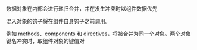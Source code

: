 数据对象在内部会进行递归合并，并在发生冲突时以组件数据优先

混入对象的钩子将在组件自身钩子之前调用。

例如 methods、components 和 directives，将被合并为同一个对象。两个对象键名冲突时，取组件对象的键值对
